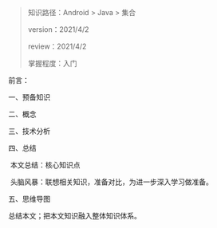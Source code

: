 > 知识路径：Android > Java > 集合
>
> version：2021/4/2
>
> review：2021/4/2
>
> 掌握程度：入门

前言：

一、预备知识

二、概念

三、技术分析

四、总结

​	本文总结：核心知识点

​	头脑风暴：联想相关知识，准备对比，为进一步深入学习做准备。

五、思维导图

总结本文；把本文知识融入整体知识体系。

